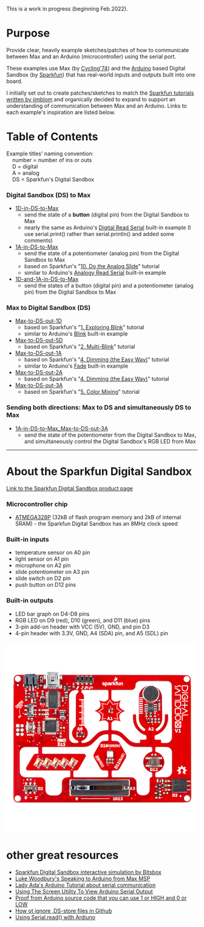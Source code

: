 This is a work in progress (beginning Feb.2022).

# Purpose

Provide clear, heavily example sketches/patches of how to communicate between Max and an Arduino (microcontroller) using the serial port.

These examples use Max (by [Cycling'74](https://cycling74.com)) and the [Arduino](https://www.arduino.cc) based Digital Sandbox (by [Sparkfun](https://www.sparkfun.com/products/12651)) that has real-world inputs and outputs built into one board.

I initially set out to create patches/sketches to match the [Sparkfun tutorials written by jimblom](https://learn.sparkfun.com/tutorials/digital-sandbox-arduino-companion) and organically decided to expand to support an understanding of communication between Max and an Arduino. Links to each example's inspiration are listed below.

# Table of Contents

Example titles' naming convention:<br/>
&nbsp;&nbsp;&nbsp;&nbsp;number = number of ins or outs<br/>
&nbsp;&nbsp;&nbsp;&nbsp;D = digital<br/>
&nbsp;&nbsp;&nbsp;&nbsp;A = analog<br/>
&nbsp;&nbsp;&nbsp;&nbsp;DS = Sparkfun's Digital Sandbox

### Digital Sandbox (DS) to Max
  - [1D-in-DS-to-Max](/1D-in-DS-to-Max)
    - send the state of a **button** (digital pin) from the Digital Sandbox to Max
    - nearly the same as Arduino's [Digital Read Serial](https://www.arduino.cc/en/Tutorial/BuiltInExamples/DigitalReadSerial) built-in example (I use serial.print() rather than serial.println() and added some comments)
  - [1A-in-DS-to-Max](/1A-in-DS-to-Max)
    - send the state of a potentiometer (analog pin) from the Digital Sandbox to Max
    - based on Sparkfun's "[10. Do the Analog Slide](https://learn.sparkfun.com/tutorials/digital-sandbox-arduino-companion/10-do-the-analog-slide)" tutorial
    - similar to Arduino's [Analogy Read Serial](https://www.arduino.cc/en/Tutorial/BuiltInExamples/AnalogReadSerial) built-in example
  - [1D-and-1A-in-DS-to-Max](/1D-and-1A-in-DS-to-Max)
    - send the states of a button (digital pin) and a potentiometer (analog pin) from the Digital Sandbox to Max

### Max to Digital Sandbox (DS)

  - [Max-to-DS-out-1D](/Max-to-DS-out-1D)
    - based on Sparkfun's "[1. Exploring Blink](https://learn.sparkfun.com/tutorials/digital-sandbox-arduino-companion/1-exploring-blink)" tutorial
    - similar to Arduino's [Blink](https://www.arduino.cc/en/Tutorial/BuiltInExamples/Blink) built-in example
  - [Max-to-DS-out-5D](/Max-to-DS-out-5D)
    - based on Sparkfun's "[2. Multi-Blink](https://learn.sparkfun.com/tutorials/digital-sandbox-arduino-companion/2-multi-blink)" tutorial
  - [Max-to-DS-out-1A](/Max-to-DS-out-1A)
    - based on Sparkfun's "[4. Dimming (the Easy Way)](https://learn.sparkfun.com/tutorials/digital-sandbox-arduino-companion/4-dimming-the-easy-way)" tutorial
    - similar to Arduino's [Fade](https://www.arduino.cc/en/Tutorial/BuiltInExamples/Fade) built-in example
  - [Max-to-DS-out-2A](/Max-to-DS-out-2A)
    - based on Sparkfun's "[4. Dimming (the Easy Way)](https://learn.sparkfun.com/tutorials/digital-sandbox-arduino-companion/4-dimming-the-easy-way)" tutorial
  - [Max-to-DS-out-3A](/Max-to-DS-out-3A)
    - based on Sparkfun's "[5. Color Mixing](https://learn.sparkfun.com/tutorials/digital-sandbox-arduino-companion/5-color-mixing)" tutorial

### Sending both directions: Max to DS and simultaneously DS to Max

  - [1A-in-DS-to-Max_Max-to-DS-out-3A](/1A-in-DS-to-Max_Max-to-DS-out-3A)
    - send the state of the potentiometer from the Digital Sandbox to Max, and simultaneously control the Digital Sandbox's RGB LED from Max

<hr>

# About the Sparkfun Digital Sandbox

[Link to the Sparkfun Digital Sandbox product page](https://www.sparkfun.com/products/12651)

### Microcontroller chip
- [ATMEGA328P](https://www.microchip.com/en-us/product/ATmega328P) (32kB of flash program memory and 2kB of internal SRAM) - the Sparkfun Digital Sandbox has an 8MHz clock speed

### Built-in inputs
- temperature sensor on A0 pin
- light sensor on A1 pin
- microphone on A2 pin
- slide potentiometer on A3 pin
- slide switch on D2 pin
- push button on D12 pins

### Built-in outputs
- LED bar graph on D4-D8 pins
- RGB LED on D9 (red), D10 (green), and D11 (blue) pins
- 3-pin add-on header with VCC (5V), GND, and pin D3
- 4-pin header with 3.3V, GND, A4 (SDA) pin, and A5 (SDL) pin

![photo of the Sparkfun Digital Sandbox](/media/Digital_Sandbox.jpeg)

# other great resources
- [Sparkfun Digital Sandbox interactive simulation by Bitsbox](http://sparkfun.codepops.com/)
- [Luke Woodbury's Speaking to Arduino from Max MSP](https://www.dotlib.org/arduino-workshop-9)
- [Lady Ada's Arduino Tutorial about serial communication](http://www.ladyada.net/learn/arduino/lesson4.html)
- [Using The Screen Utility To View Arduino Serial Output](https://www.woolseyworkshop.com/2020/08/07/quick-tip-using-the-screen-utility-to-view-arduino-serial-output/)
- [Proof from Arduino source code that you can use 1 or HIGH and 0 or LOW](https://github.com/arduino/ArduinoCore-avr/blob/master/cores/arduino/Arduino.h#L40-L41)
- [How ot ignore ,DS-store files in Github](https://code.likeagirl.io/how-to-get-rid-of-ds-store-and-node-modules-in-git-repositories-d37b8a391247)
- [Using Serial.read() with Ardiuno](https://www.programmingelectronics.com/serial-read/)
